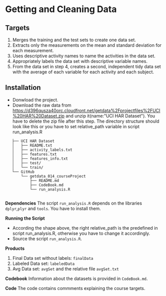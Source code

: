 Getting and Cleaning Data
========================================

## Targets
1. Merges the training and the test sets to create one data set.
2. Extracts only the measurements on the mean and standard deviation for each measurement. 
3. Uses descriptive activity names to name the activities in the data set.
4. Appropriately labels the data set with descriptive variable names.
5. From the data set in step 4, creates a second, independent tidy data set with the average of each variable for each activity and each subject.


## Installation
* Donwload the project.
* Download the raw data from https://d396qusza40orc.cloudfront.net/getdata%2Fprojectfiles%2FUCI%20HAR%20Dataset.zip and unzip it(name:"UCI HAR Dataset"). You have to delete the zip file after this step.
  The directory structure should look like this or you have to set relative_path variable in script run_analysis.R
 
 ```
    ├── UCI HAR Dataset
    │   ├── README.txt
    │   ├── activity_labels.txt
    │   ├── features.txt
    │   ├── features_info.txt
    │   ├── test/
    │   └── train/
    └── GitHub
    	└── getdata_014_courseProject
    		├── README.md
    		├── CodeBook.md
    		└── run_analysis.R
    
```

**Dependencies**
The script `run_analysis.R` depends on the libraries `dplyr`,`plyr` and `tools`. You have to install them.
    
**Running the Script** 
* According the shape above, the right relative_path is the predefined in script run_analysis.R, otherwise you have to change it accordingly.        
* Source the script `run_analysis.R`.

**Products**
1. Final Data set without labels: `finalData`
2. Labeled Data set: `labeledData`
3. Avg Data set: `avgSet` and the relative file `avgSet.txt`

 
**Codebook**
Information about the datasets is provided in `CodeBook.md`.     

**Code** 
The code contains commments explaining the course targets. 

